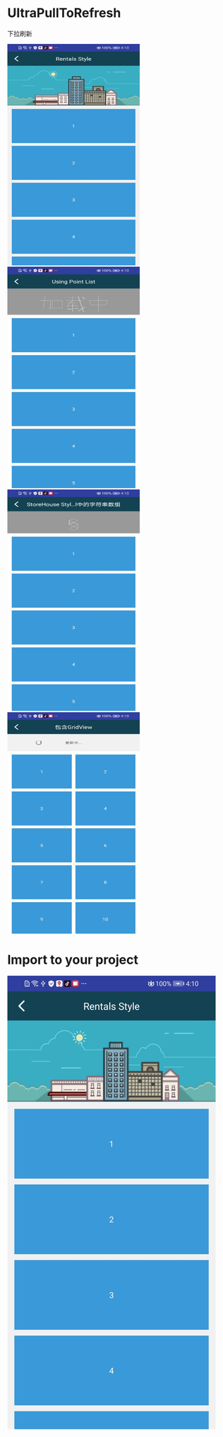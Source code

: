 # UItraPullToRefresh
下拉刷新

<img src="https://github.com/881205wzs/UItraPullToRefresh/raw/master/default_1.jpg" height="500" width="300"/><img src="https://github.com/881205wzs/UItraPullToRefresh/raw/master/default_2.jpg" height="500" width="300"/><img src="https://github.com/881205wzs/UItraPullToRefresh/raw/master/default_3.jpg" height="500" width="300"/><img src="https://github.com/881205wzs/UItraPullToRefresh/raw/master/default_4.jpg" height="500" width="300"/>

# Import to your project

![](https://github.com/881205wzs/UItraPullToRefresh/raw/master/default_1.jpg#pic_center)
